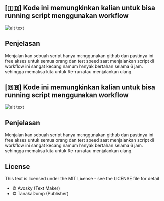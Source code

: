 ## [🇮🇩] Kode ini memungkinkan kalian untuk bisa running script menggunakan workflow

![alt text](https://k.top4top.io/p_3234vu2qp1.jpg?raw=true)

## Penjelasan
Menjalan kan sebuah script hanya menggunakan github dan pastinya ini free akses untuk semua orang dan test speed saat menjalankan script di workflow ini sangat kecang namum hanyak bertahan selama 6 jam. sehingga memaksa kita untuk Re-run atau menjalankan ulang.

## [🇬🇧] Kode ini memungkinkan kalian untuk bisa running script menggunakan workflow

![alt text](https://k.top4top.io/p_3234vu2qp1.jpg?raw=true)

## Penjelasan
Menjalan kan sebuah script hanya menggunakan github dan pastinya ini free akses untuk semua orang dan test speed saat menjalankan script di workflow ini sangat kecang namum hanyak bertahan selama 6 jam. sehingga memaksa kita untuk Re-run atau menjalankan ulang.


## License

This text is licensed under the MIT License - see the LICENSE file for detail

* © Avosky (Text Maker)
* © TanakaDomp (Publisher)
